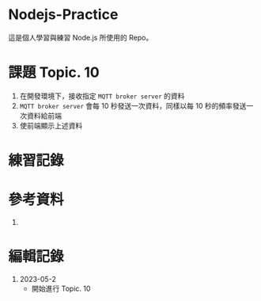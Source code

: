 # Nodejs-Practice
這是個人學習與練習 Node.js 所使用的 Repo。

# 課題 Topic. 10
1. 在開發環境下，接收指定 `MQTT broker server` 的資料
2. `MQTT broker server` 會每 10 秒發送一次資料，同樣以每 10 秒的頻率發送一次資料給前端
3. 使前端顯示上述資料

# 練習記錄


# 參考資料
1. 

# 編輯記錄
1. 2023-05-2
    - 開始進行 Topic. 10
